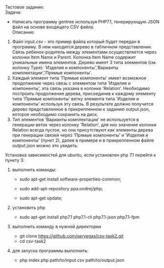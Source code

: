 Тестовое задание:    
Задача:    
- Написать программу gentree используя PHP7.1, генерирующую JSON файл на основе входящего CSV файла.     
Описание:
1) Файл input.csv - это пример файла который будет передан в программу. 
В нем находится дерево в табличном представлении. 
Связь ребенок-родитель между элементами осуществляется через колонки Item Name и Parent.
Колонка Item Name содержит уникальные имена элементов. 
Дерево имеет 3 типа элементов (см. колонку Type): 'Изделия и компоненты','Варианты комплектации','Прямые компоненты'.
2) Каждый элемент типа 'Прямые компоненты' имеет возможное продолжение через связь с элементом типа 
'Изделия и компоненты', эта связь указана в колонке 'Relation'. Необходимо построить продолжение дерева, присоединив к каждому элементу типа 'Прямые компоненты' ветку элемента типа 'Изделия и компоненты' используя эту связь.
В результате должно получится дерево представленное в прикрепленном к заданию output.json, которое необходимо сохранить на диск.
3) Тип элементов 'Варианты комплектации' не используется в генерации веток через колонку 'Relation', для них значение колонки Relation всегда пустое, но они присутствуют как элементы дерева при генерации связей через 'Прямые компоненты' и 'Изделия и компоненты' (пункт 2), далее в примере и в прикрепленном файле output.json можно это увидеть.

Установка зависимостей для ubuntu, если установлен php 7.1 перейти к пункту 3:
1. выполнить команды:

    - sudo apt-get install software-properties-common;

    - sudo add-apt-repository ppa:ondrej/php;

    - sudo apt-get update;

2. установить php 
    - sudo apt-get install php7.1 php7.1-cli php7.1-json php7.1-fpm

3. выполнить команду в нужной директории
    - git clone https://github.com/seryegas/csv-task2.git
    - cd csv-task2
4. для запуска программы выполнить:
    - php index.php path/to/input.csv path/to/output.json

